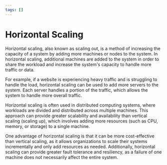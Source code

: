 ```yaml
---
tags: []
---
```

# Horizontal Scaling   
   
Horizontal scaling, also known as scaling out, is a method of increasing the capacity of a system by adding more machines or nodes to the system. In horizontal scaling, additional machines are added to the system in order to share the workload and increase the system's capacity to handle more traffic or data.   
   
For example, if a website is experiencing heavy traffic and is struggling to handle the load, horizontal scaling can be used to add more servers to the system. Each server handles a portion of the traffic, which allows the system to handle more overall traffic.   
   
Horizontal scaling is often used in distributed computing systems, where workloads are divided and distributed across multiple machines. This approach can provide greater scalability and availability than vertical scaling (scaling up), which involves adding more resources (such as CPU, memory, or storage) to a single machine.   
   
One advantage of horizontal scaling is that it can be more cost-effective than vertical scaling, as it allows organizations to scale their systems incrementally and only add resources as needed. Additionally, horizontal scaling can provide greater fault tolerance and resiliency, as a failure of one machine does not necessarily affect the entire system.